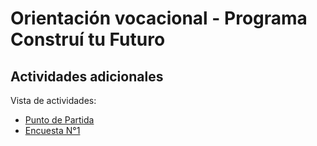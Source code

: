# Orientación vocacional - Programa Construí tu Futuro
## Actividades adicionales

Vista de actividades:
- [Punto de Partida](https://eduadistancia.github.io/OV-Actividades/PuntoDePartida/)
- [Encuesta N°1](https://eduadistancia.github.io/OV-Actividades/Encuesta1/)